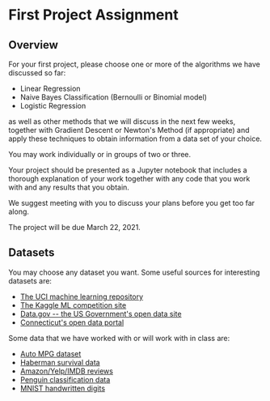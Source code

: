 # First Project Assignment

## Overview

For your first project, please choose one or more of the algorithms we have discussed so far:

- Linear Regression
- Naive Bayes Classification (Bernoulli or Binomial model)
- Logistic Regression

as well as other methods that we will discuss in the next few weeks,
together with Gradient Descent or Newton's Method (if appropriate) and apply these techniques
to obtain information from a data set of your choice.

You may work individually or in groups of two or three.

Your project should be presented as a Jupyter notebook that includes a thorough
explanation of your work together with any code that you work with and any results that
you obtain.

We suggest meeting with you to discuss your plans before you get too far along.

The project will be due March 22, 2021.

## Datasets

You may choose any dataset you want.  Some useful sources for interesting datasets are:

- [The UCI machine learning repository](https://archive.ics.uci.edu/ml/)
- [The Kaggle ML competition site](https://www.kaggle.com)
- [Data.gov -- the US Government's open data site](https://www.data.gov)
- [Connecticut's open data portal](https://data.ct.gov)

Some data that we have worked with or will work with in class are:

- [Auto MPG dataset](https://archive.ics.uci.edu/ml/datasets/auto+mpg)
- [Haberman survival data](https://archive.ics.uci.edu/ml/datasets/Haberman%27s+Survival)
- [Amazon/Yelp/IMDB reviews](https://archive.ics.uci.edu/ml/datasets/Sentiment+Labelled+Sentences)
- [Penguin classification data](https://github.com/allisonhorst/palmerpenguins)
- [MNIST handwritten digits](http://yann.lecun.com/exdb/mnist/)


